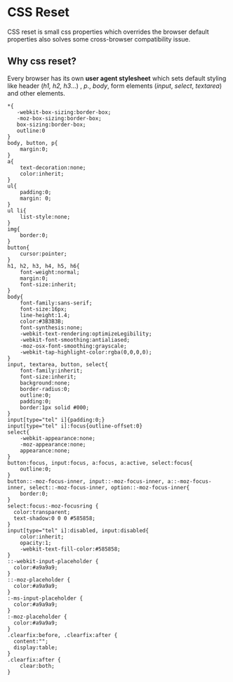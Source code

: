 # CSS Reset 
CSS reset is small css properties which overrides the browser default properties also solves some cross-browser compatibility issue.

## Why css reset?
Every browser has its own **user agent stylesheet** which sets default styling like header (*h1, h2, h3*...) , *p*., *body*, form elements (*input*, *select*, *textarea*) and other elements.

    *{
       -webkit-box-sizing:border-box;
       -moz-box-sizing:border-box;
       box-sizing:border-box;
       outline:0
    }
    body, button, p{
        margin:0;
    }
    a{
        text-decoration:none;
        color:inherit;
    }
    ul{
        padding:0;
        margin: 0;
    }
    ul li{
        list-style:none;
    }
    img{
        border:0;
    }
    button{
        cursor:pointer;
    }
    h1, h2, h3, h4, h5, h6{
        font-weight:normal;
        margin:0;
        font-size:inherit;
    }
    body{
        font-family:sans-serif;
        font-size:16px;
        line-height:1.4;
        color:#3B3B3B;
        font-synthesis:none;
        -webkit-text-rendering:optimizeLegibility; 
        -webkit-font-smoothing:antialiased; 
        -moz-osx-font-smoothing:grayscale;
        -webkit-tap-highlight-color:rgba(0,0,0,0);
    }
    input, textarea, button, select{
        font-family:inherit;
        font-size:inherit;
        background:none;
        border-radius:0; 
        outline:0;
        padding:0;
        border:1px solid #000;
    }
    input[type="tel" i]{padding:0;}
    input[type="tel" i]:focus{outline-offset:0}
    select{
        -webkit-appearance:none;
        -moz-appearance:none;
        appearance:none;
    }
    button:focus, input:focus, a:focus, a:active, select:focus{
        outline:0;
    }
    button::-moz-focus-inner, input::-moz-focus-inner, a::-moz-focus-inner, select::-moz-focus-inner, option::-moz-focus-inner{
        border:0;
    }
    select:focus:-moz-focusring {
      color:transparent;
      text-shadow:0 0 0 #585858;
    }
    input[type="tel" i]:disabled, input:disabled{
        color:inherit;
        opacity:1;
        -webkit-text-fill-color:#585858;
    }
    ::-webkit-input-placeholder { 
      color:#a9a9a9;
    }
    ::-moz-placeholder { 
      color:#a9a9a9;
    }
    :-ms-input-placeholder { 
      color:#a9a9a9;
    }
    :-moz-placeholder { 
      color:#a9a9a9;
    }
    .clearfix:before, .clearfix:after {
      content:"";
      display:table;
    }
    .clearfix:after {
        clear:both;
    }
